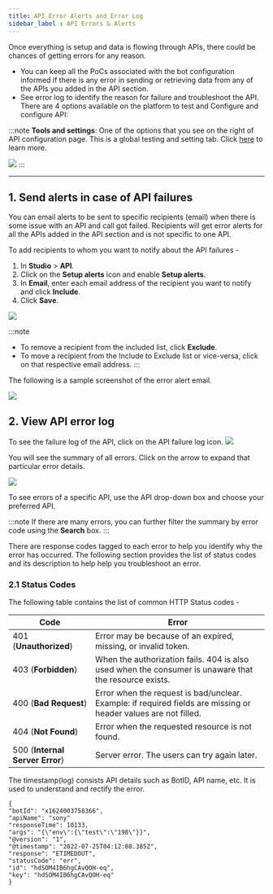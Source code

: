 ```yaml
---
title: API Error Alerts and Error Log
sidebar_label : API Errors & Alerts 
---
```


Once everything is setup and data is flowing through APIs, there could be chances of getting errors for any reason. 
* You can keep all the PoCs associated with the bot configuration informed if there is any error in sending or retrieving data from any of the APIs you added in the API section.
* See error log to identify the reason for failure and troubleshoot the API.
There are 4 options available on the platform to test and Configure and configure API:

:::note
**Tools and settings**: One of the options that you see on the right of API configuration page. This is a global testing and setting tab. Click [here](https://docs.yellow.ai/docs/platform_concepts/studio/tools#2-explore-tools) to learn more.

![](https://i.imgur.com/p2kJpgw.png)
:::


---
  
## 1. Send alerts in case of API failures
You can email alerts to be sent to specific recipients (email) when there is some issue with an API and call got failed.  Recipients will get error alerts for all the APIs added in the API section and is not specific to one API.   

To add recipients to whom you want to notify about the API failures - 
1. In **Studio** > **API**.
2. Click on the **Setup alerts** icon and enable **Setup alerts**.
3. In **Email**, enter each email address of the recipient you want to notify and click **Include**.
4. Click **Save**.

![](https://i.imgur.com/Cx2lIw8.png)

:::note
* To remove a recipient from the included list, click **Exclude**.
* To move a recipient from the Include to Exclude list  or vice-versa, click on that respective email address. 
:::

The following is a sample screenshot of the error alert email.

![](https://i.imgur.com/rAYsGkC.png)

  
  

## 2. View API error log

To see the failure log of the API, click on the API failure log icon.
![](https://i.imgur.com/OwHi4yQ.png)

You will see the summary of all errors. Click on the arrow to expand that particular error details. 

![](https://i.imgur.com/Q1zzyH4.jpg)

To see errors of a specific API, use the API drop-down box and choose your preferred API. 

:::note
If there are many errors, you can further filter the summary by error code using the **Search** box. 
:::

There are response codes tagged to each error to help you identify why the error has occurred. The following section provides the list of status codes and its description to help help you troubleshoot an error.

### 2.1 Status Codes

The following table contains the list of common HTTP Status codes - 

| **Code** | **Error** |
|--------- | --------- |
| 401 (**Unauthorized**) | Error may be because of an expired, missing, or invalid token. |
| 403 (**Forbidden**) | When the authorization fails. 404 is also used when the consumer is unaware that the resource exists. |
| 400 (**Bad Request**) | Error when the request is bad/unclear. Example: if required fields are missing or header values are not filled. |
| 404 (**Not Found**) | Error when the requested resource is not found. |
| 500 (**Internal Server Error**) | Server error. The users can try again later. |

The timestamp(log) consists API details such as BotID, API name, etc. It is used to understand and rectify the error.

``` 
{
"botId": "x1624003758366",
"apiName": "sony"
"responseTime": 10133,
"args": "{\"env\":{\"test\":\"198\"}}",
"@version": "1",
"@timestamp": "2022-07-25T04:12:08.385Z",
"response": "ETIMEDOUT",
"statusCode": "err",
"id": "hdSOM4IB6hgCAvQOH-eq",
"key": "hdSOM4IB6hgCAvQOH-eq"
}
```